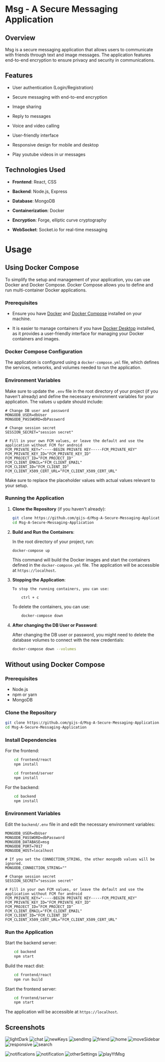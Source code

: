 # Msg - A Secure Messaging Application

## Overview

Msg is a secure messaging application that allows users to communicate with friends through text and image messages. The application features end-to-end encryption to ensure privacy and security in communications.

## Features

-   User authentication (Login/Registration)

-   Secure messaging with end-to-end encryption

-   Image sharing

-   Reply to messages

-   Voice and video calling

-   User-friendly interface

-   Responsive design for mobile and desktop

-   Play youtube videos in ur messages

## Technologies Used

-   **Frontend**: React, CSS

-   **Backend**: Node.js, Express

-   **Database**: MongoDB

-   **Containerization**: Docker

-   **Encryption**: Forge, elliptic curve cryptography

-   **WebSocket**: Socket.io for real-time messaging

# Usage

## Using Docker Compose

To simplify the setup and management of your application, you can use Docker and Docker Compose. Docker Compose allows you to define and run multi-container Docker applications.

### Prerequisites

-   Ensure you have [Docker](https://www.docker.com/get-started) and [Docker Compose](https://docs.docker.com/compose/) installed on your machine.

- It is easier to manage containers if you have [Docker Desktop](https://www.docker.com/products/docker-desktop) installed, as it provides a user-friendly interface for managing your Docker containers and images.


### Docker Compose Configuration

The application is configured using a `docker-compose.yml` file, which defines the services, networks, and volumes needed to run the application.

### Environment Variables

Make sure to update the `.env` file in the root directory of your project (if you haven't already) and define the necessary environment variables for your application. The values u update should include:

```
# Change DB user and password
MONGODB_USER=dbUser
MONGODB_PASSWORD=dbPassword

# Change session secret
SESSION_SECRET="session secret"

# Fill in your own FCM values, or leave the default and use the application without FCM for android
FCM_PRIVATE_KEY="-----BEGIN PRIVATE KEY-----FCM_PRIVATE_KEY"
FCM_PRIVATE_KEY_ID="FCM_PRIVATE_KEY_ID"
FCM_PROJECT_ID="FCM_PROJECT_ID"
FCM_CLIENT_EMAIL="FCM_CLIENT_EMAIL"
FCM_CLIENT_ID="FCM_CLIENT_ID"
FCM_CLIENT_X509_CERT_URL="FCM_CLIENT_X509_CERT_URL"
```

Make sure to replace the placeholder values with actual values relevant to your setup.

### Running the Application

1.  **Clone the Repository** (if you haven't already):

    ```bash
    git clone https://github.com/gijs-d/Msg-A-Secure-Messaging-Application.git
    cd Msg-A-Secure-Messaging-Application
    ```

2.  **Build and Run the Containers**:

    In the root directory of your project, run:

    ```bash
    docker-compose up
    ```

    This command will build the Docker images and start the containers defined in the `docker-compose.yml` file. The application will be accessible at `https://localhost`.

3.  **Stopping the Application**:

        To stop the running containers, you can use:
    ```
        ctrl + c
    ```

    To delete the containers, you can use:

    ```bash
        docker-compose down
    ```

4.  **After changing the DB User or Password**:

    After changing the DB user or password, you might need to delete the database volumes to connect with the new credentials:

    ```bash
    docker-compose down --volumes
    ```

## Without using Docker Compose

### Prerequisites

-   Node.js
-   npm or yarn
-   MongoDB

### Clone the Repository

```bash
git clone https://github.com/gijs-d/Msg-A-Secure-Messaging-Application.git
cd Msg-A-Secure-Messaging-Application
```

### Install Dependencies

For the frontend:

```bash
    cd frontend/react
    npm install
```

```bash
    cd frontend/server
    npm install
```

For the backend:

```bash
    cd backend
    npm install
```

### Environment Variables

Edit the `backend/.env` file in and edit the necessary environment variables:

```
MONGODB_USER=dbUser
MONGODB_PASSWORD=dbPassword
MONGODB_DATABASE=msg
MONGODB_PORT=7017
MONGODB_HOST=localhost

# If you set the CONNECTION_STRING, the other mongodb values will be ignored.
MONGODB_CONNECTION_STRING=""

# Change session secret
SESSION_SECRET="session secret"

# Fill in your own FCM values, or leave the default and use the application without FCM for android
FCM_PRIVATE_KEY="-----BEGIN PRIVATE KEY-----FCM_PRIVATE_KEY"
FCM_PRIVATE_KEY_ID="FCM_PRIVATE_KEY_ID"
FCM_PROJECT_ID="FCM_PROJECT_ID"
FCM_CLIENT_EMAIL="FCM_CLIENT_EMAIL"
FCM_CLIENT_ID="FCM_CLIENT_ID"
FCM_CLIENT_X509_CERT_URL="FCM_CLIENT_X509_CERT_URL"
```

### Run the Application

Start the backend server:

```bash
    cd backend
    npm start
```

Build the react dist:

```bash
    cd frontend/react
    npm run build
```

Start the frontend server:

```bash
    cd frontend/server
    npm start
```

The application will be accessible at `https://localhost`.

## Screenshots

![lightDark](screenshots/lightDark.gif)
![chat](screenshots/chat.gif)
![newKeys](screenshots/newKeys.gif)
![sendImg](screenshots/sendImg.gif)
![friend](screenshots/friend.gif)
![home](screenshots/home.gif)
![moveSidebar](screenshots/moveSidebar.gif)
![responsive](screenshots/responsive.gif)
![search](screenshots/search.gif)

![notifications](screenshots/notifications.png)
![notification](screenshots/notification.png)
![otherSettings](screenshots/otherSettings.png)
![playYtMsg](screenshots/playYtMsg.png)
